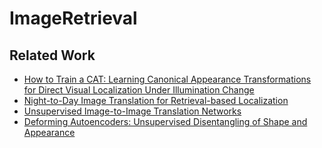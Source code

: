 # ImageRetrieval



## Related Work

- [How to Train a CAT: Learning Canonical Appearance Transformations for Direct Visual Localization Under Illumination Change](https://github.com/utiasSTARS/cat-net)
- [Night-to-Day Image Translation for Retrieval-based Localization](https://github.com/AAnoosheh/ToDayGAN)
- [Unsupervised Image-to-Image Translation Networks](https://github.com/mingyuliutw/unit)
- [Deforming Autoencoders: Unsupervised Disentangling of Shape and Appearance](https://github.com/zhixinshu/DeformingAutoencoders-pytorch)
